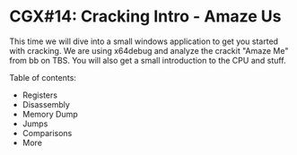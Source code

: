 # CGX#14: Cracking Intro - Amaze Us

This time we will dive into a small windows application to get you started with cracking.
We are using x64debug and analyze the crackit "Amaze Me" from bb on TBS.
You will also get a small introduction to the CPU and stuff.

Table of contents:

 - Registers
 - Disassembly
 - Memory Dump
 - Jumps
 - Comparisons
 - More


